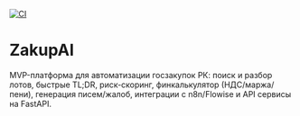 [![CI](https://github.com/Yevgen-beep/zakupai/actions/workflows/ci.yml/badge.svg)](https://github.com/Yevgen-beep/zakupai/actions/workflows/ci.yml)

# ZakupAI

MVP-платформа для автоматизации госзакупок РК: поиск и разбор лотов, быстрые TL;DR, риск-скоринг, финкалькулятор (НДС/маржа/пени), генерация писем/жалоб, интеграции с n8n/Flowise и API сервисы на FastAPI.
